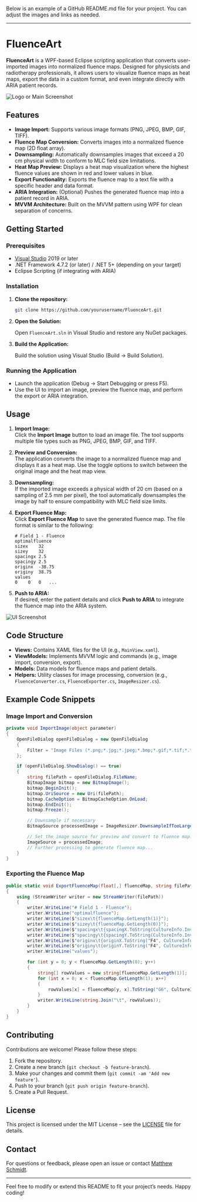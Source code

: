 Below is an example of a GitHub README.md file for your project. You can adjust the images and links as needed.

---

# FluenceArt

**FluenceArt** is a WPF-based Eclipse scripting application that converts user-imported images into normalized fluence maps. Designed for physicists and radiotherapy professionals, it allows users to visualize fluence maps as heat maps, export the data in a custom format, and even integrate directly with ARIA patient records.

![Logo or Main Screenshot](path/to/your/screenshot.png)

## Features

- **Image Import:** Supports various image formats (PNG, JPEG, BMP, GIF, TIFF).
- **Fluence Map Conversion:** Converts images into a normalized fluence map (2D float array).
- **Downsampling:** Automatically downsamples images that exceed a 20 cm physical width to conform to MLC field size limitations.
- **Heat Map Preview:** Displays a heat map visualization where the highest fluence values are shown in red and lower values in blue.
- **Export Functionality:** Exports the fluence map to a text file with a specific header and data format.
- **ARIA Integration:** (Optional) Pushes the generated fluence map into a patient record in ARIA.
- **MVVM Architecture:** Built on the MVVM pattern using WPF for clean separation of concerns.

## Getting Started

### Prerequisites

- [Visual Studio](https://visualstudio.microsoft.com/) 2019 or later
- .NET Framework 4.7.2 (or later) / .NET 5+ (depending on your target)
- Eclipse Scripting (if integrating with ARIA)

### Installation

1. **Clone the repository:**

   ```bash
   git clone https://github.com/yourusername/FluenceArt.git
   ```

2. **Open the Solution:**

   Open `FluenceArt.sln` in Visual Studio and restore any NuGet packages.

3. **Build the Application:**

   Build the solution using Visual Studio (Build -> Build Solution).

### Running the Application

- Launch the application (Debug -> Start Debugging or press F5).
- Use the UI to import an image, preview the fluence map, and perform the export or ARIA integration.

## Usage

1. **Import Image:**  
   Click the **Import Image** button to load an image file. The tool supports multiple file types such as PNG, JPEG, BMP, GIF, and TIFF.

2. **Preview and Conversion:**  
   The application converts the image to a normalized fluence map and displays it as a heat map. Use the toggle options to switch between the original image and the heat map view.

3. **Downsampling:**  
   If the imported image exceeds a physical width of 20 cm (based on a sampling of 2.5 mm per pixel), the tool automatically downsamples the image by half to ensure compatibility with MLC field size limits.

4. **Export Fluence Map:**  
   Click **Export Fluence Map** to save the generated fluence map. The file format is similar to the following:

   ```
   # Field 1 - Fluence
   optimalfluence
   sizex	32
   sizey	32
   spacingx	2.5
   spacingy	2.5
   originx	-38.75
   originy	38.75
   values
   0	0	0	...
   ```

5. **Push to ARIA:**  
   If desired, enter the patient details and click **Push to ARIA** to integrate the fluence map into the ARIA system.

![UI Screenshot](path/to/ui-screenshot.png)

## Code Structure

- **Views:** Contains XAML files for the UI (e.g., `MainView.xaml`).
- **ViewModels:** Implements MVVM logic and commands (e.g., image import, conversion, export).
- **Models:** Data models for fluence maps and patient details.
- **Helpers:** Utility classes for image processing, conversion (e.g., `FluenceConverter.cs`, `FluenceExporter.cs`, `ImageResizer.cs`).

## Example Code Snippets

### Image Import and Conversion

```csharp
private void ImportImage(object parameter)
{
    OpenFileDialog openFileDialog = new OpenFileDialog
    {
        Filter = "Image Files (*.png;*.jpg;*.jpeg;*.bmp;*.gif;*.tif;*.tiff)|*.png;*.jpg;*.jpeg;*.bmp;*.gif;*.tif;*.tiff|All Files (*.*)|*.*"
    };

    if (openFileDialog.ShowDialog() == true)
    {
        string filePath = openFileDialog.FileName;
        BitmapImage bitmap = new BitmapImage();
        bitmap.BeginInit();
        bitmap.UriSource = new Uri(filePath);
        bitmap.CacheOption = BitmapCacheOption.OnLoad;
        bitmap.EndInit();
        bitmap.Freeze();

        // Downsample if necessary
        BitmapSource processedImage = ImageResizer.DownsampleIfTooLarge(bitmap);

        // Set the image source for preview and convert to fluence map.
        ImageSource = processedImage;
        // Further processing to generate fluence map...
    }
}
```

### Exporting the Fluence Map

```csharp
public static void ExportFluenceMap(float[,] fluenceMap, string filePath, float spacingX, float spacingY, double originX, double originY)
{
    using (StreamWriter writer = new StreamWriter(filePath))
    {
        writer.WriteLine("# Field 1 - Fluence");
        writer.WriteLine("optimalfluence");
        writer.WriteLine($"sizex\t{fluenceMap.GetLength(1)}");
        writer.WriteLine($"sizey\t{fluenceMap.GetLength(0)}");
        writer.WriteLine($"spacingx\t{spacingX.ToString(CultureInfo.InvariantCulture)}");
        writer.WriteLine($"spacingy\t{spacingY.ToString(CultureInfo.InvariantCulture)}");
        writer.WriteLine($"originx\t{originX.ToString("F4", CultureInfo.InvariantCulture)}");
        writer.WriteLine($"originy\t{originY.ToString("F4", CultureInfo.InvariantCulture)}");
        writer.WriteLine("values");

        for (int y = 0; y < fluenceMap.GetLength(0); y++)
        {
            string[] rowValues = new string[fluenceMap.GetLength(1)];
            for (int x = 0; x < fluenceMap.GetLength(1); x++)
            {
                rowValues[x] = fluenceMap[y, x].ToString("G6", CultureInfo.InvariantCulture);
            }
            writer.WriteLine(string.Join("\t", rowValues));
        }
    }
}
```

## Contributing

Contributions are welcome! Please follow these steps:

1. Fork the repository.
2. Create a new branch (`git checkout -b feature-branch`).
3. Make your changes and commit them (`git commit -am 'Add new feature'`).
4. Push to your branch (`git push origin feature-branch`).
5. Create a Pull Request.

## License

This project is licensed under the MIT License – see the [LICENSE](LICENSE) file for details.

## Contact

For questions or feedback, please open an issue or contact [Matthew Schmidt](mschmidt@gatewayscripts.com).

---

Feel free to modify or extend this README to fit your project’s needs. Happy coding!
